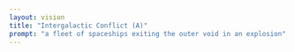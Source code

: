 ```yaml
---
layout: vision
title: "Intergalactic Conflict (A)"
prompt: "a fleet of spaceships exiting the outer void in an explosion"
---
```


